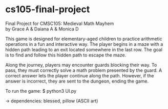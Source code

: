 # cs105-final-project
Final Project for CMSC105: Medieval Math Mayhem \
by Grace A & Daiana A &  Monica D

This game is designed for elementary-aged children to practice arithmetic operations in a fun and interactive way. 
The player begins in a maze with a hidden path leading to an exit located somewhere in the last row. The goal is 
to find and follow this hidden path to escape the maze.

Along the journey, players may encounter guards blocking their way. To pass, they must correctly solve a math 
problem presented by the guard. A correct answer lets the player continue along the path. However, if the answer 
is incorrect, they are sent to the dungeon, ending the game.

To run the game: $ python3 UI.py

-> dependencies: blessed, pillow (ASCII art)
